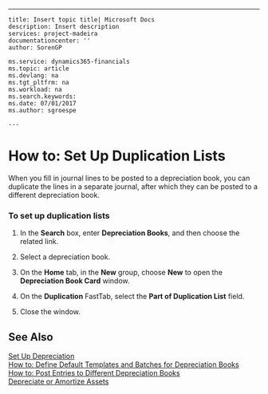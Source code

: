 ---
    title: Insert topic title| Microsoft Docs
    description: Insert description
    services: project-madeira
    documentationcenter: ''
    author: SorenGP

    ms.service: dynamics365-financials
    ms.topic: article
    ms.devlang: na
    ms.tgt_pltfrm: na
    ms.workload: na
    ms.search.keywords:
    ms.date: 07/01/2017
    ms.author: sgroespe

    ---
# How to: Set Up Duplication Lists
When you fill in journal lines to be posted to a depreciation book, you can duplicate the lines in a separate journal, after which they can be posted to a different depreciation book.  
  
### To set up duplication lists  
  
1.  In the **Search** box, enter **Depreciation Books**, and then choose the related link.  
  
2.  Select a depreciation book.  
  
3.  On the **Home** tab, in the **New** group, choose **New** to open the **Depreciation Book Card** window.  
  
4.  On the **Duplication** FastTab, select the **Part of Duplication List** field.  
  
5.  Close the window.  
  
## See Also  
 [Set Up Depreciation](../Finance/set-up-depreciation.md)   
 [How to: Define Default Templates and Batches for Depreciation Books](../Finance/how-to-define-default-templates-and-batches-for-depreciation-books.md)   
 [How to: Post Entries to Different Depreciation Books](../Finance/how-to-post-entries-to-different-depreciation-books.md)   
 [Depreciate or Amortize Assets](../Finance/depreciate-or-amortize-assets.md)